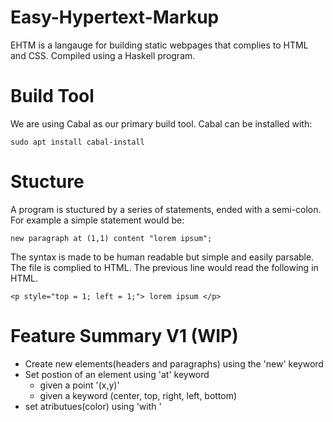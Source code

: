 # Easy-Hypertext-Markup
EHTM is a langauge for building static webpages that complies to HTML and CSS. Compiled using a Haskell program. 

# Build Tool
We are using Cabal as our primary build tool. Cabal can be installed with:
```
sudo apt install cabal-install
```
# Stucture
A program is stuctured by a series of statements, ended with a semi-colon. For example a simple statement would be:
```
new paragraph at (1,1) content "lorem ipsum";
```
The syntax is made to be human readable but simple and easily parsable. 
The file is complied to HTML. The previous line would read the following in HTML.
```
<p style="top = 1; left = 1;"> lorem ipsum </p>
```

# Feature Summary V1 (WIP)
* Create new elements(headers and paragraphs) using the 'new' keyword
* Set postion of an element using 'at' keyword
  * given a point '(x,y)'
  * given a keyword (center, top, right, left, bottom) 
* set atributues(color) using 'with <attribute>' 
